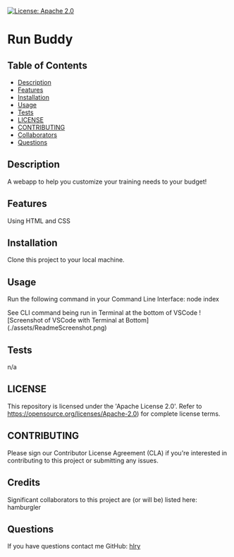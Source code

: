 
[![License: Apache 2.0](https://img.shields.io/badge/License-Apache%202.0-blue.svg)](https://opensource.org/licenses/Apache-2.0)

# Run Buddy

## Table of Contents
* [Description](#Description)
* [Features](#Features)
* [Installation](#Installation)
* [Usage](#Usage)
* [Tests](#Tests)
* [LICENSE](#LICENSE)
* [CONTRIBUTING](#CONTRIBUTING)
* [Collaborators](#Collaborators)
* [Questions](#Questions)

## Description
A webapp to help you customize your training needs to your budget!

## Features
Using HTML and CSS

## Installation
Clone this project to your local machine.

## Usage
Run the following command in your Command Line Interface:
node index

See CLI command being run in Terminal at the bottom of VSCode
![Screenshot of VSCode with Terminal at Bottom]
(./assets/ReadmeScreenshot.png)

## Tests
n/a

## LICENSE
This repository is licensed under the 'Apache License 2.0'.
Refer to https://opensource.org/licenses/Apache-2.0) for complete license terms.

## CONTRIBUTING
Please sign our Contributor License Agreement (CLA) if you're interested in contributing to this project or submitting any issues.

## Credits
Significant collaborators to this project are (or will be) listed here:
hamburgler

## Questions

If you have questions contact me
GitHub: [hlry](https://github.com/hlry)

